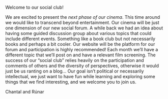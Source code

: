Welcome to our social club!

We are excited to present the *next phase of our cinema*.  This time
around we would like to transcend beyond entertainment. Our cinema
will be just one dimension of our new social forum. A while back we
had an idea about having some guided discussion group about various
topics that could include different events. Something like a book club
but not necessarily books and perhaps a bit cooler. Our website will
be the platform for our forum and participation is highly recommended!
Each month we’ll have a different topic that we’ll post on and have a
relevant film screening. The success of our “social club” relies
heavily on the participation and comments of others and the diversity
of perspectives, otherwise it would just be us ranting on a
blog... Our goal isn’t political or necessarily intellectual, we just
want to have fun while learning and exploring some things that we find
interesting, and we welcome you to join us.

Chantal and Rúnar

